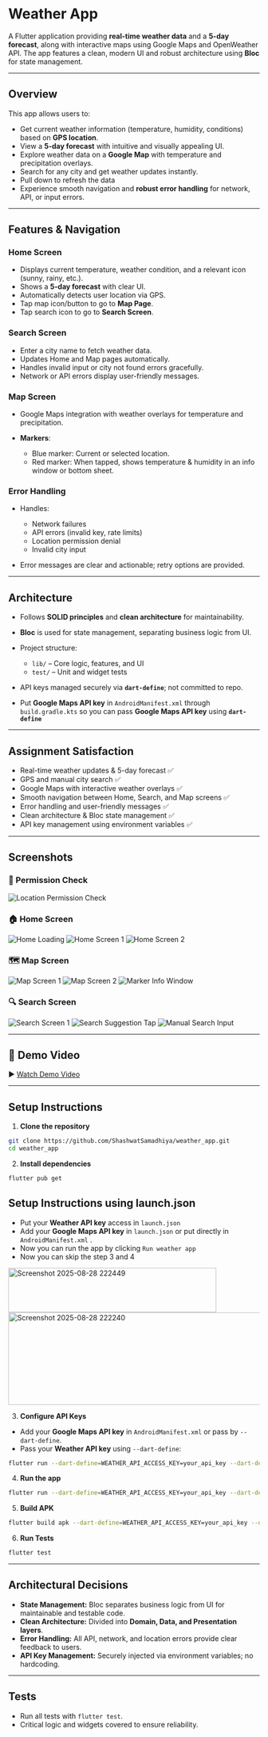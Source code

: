 # Weather App

A Flutter application providing **real-time weather data** and a **5-day forecast**, along with interactive maps using Google Maps and OpenWeather API. The app features a clean, modern UI and robust architecture using **Bloc** for state management.

---

## Overview

This app allows users to:

* Get current weather information (temperature, humidity, conditions) based on **GPS location**.
* View a **5-day forecast** with intuitive and visually appealing UI.
* Explore weather data on a **Google Map** with temperature and precipitation overlays.
* Search for any city and get weather updates instantly.
* Pull down to refresh the data
* Experience smooth navigation and **robust error handling** for network, API, or input errors.

---

## Features & Navigation

### **Home Screen**

* Displays current temperature, weather condition, and a relevant icon (sunny, rainy, etc.).
* Shows a **5-day forecast** with clear UI.
* Automatically detects user location via GPS.
* Tap map icon/button to go to **Map Page**.
* Tap search icon to go to **Search Screen**.

### **Search Screen**

* Enter a city name to fetch weather data.
* Updates Home and Map pages automatically.
* Handles invalid input or city not found errors gracefully.
* Network or API errors display user-friendly messages.

### **Map Screen**

* Google Maps integration with weather overlays for temperature and precipitation.
* **Markers**:

  * Blue marker: Current or selected location.
  * Red marker: When tapped, shows temperature & humidity in an info window or bottom sheet.

### **Error Handling**

* Handles:

  * Network failures
  * API errors (invalid key, rate limits)
  * Location permission denial
  * Invalid city input
* Error messages are clear and actionable; retry options are provided.

---

## Architecture

* Follows **SOLID principles** and **clean architecture** for maintainability.
* **Bloc** is used for state management, separating business logic from UI.
* Project structure:

  * `lib/` – Core logic, features, and UI
  * `test/` – Unit and widget tests
* API keys managed securely via **`dart-define`**; not committed to repo.
* Put **Google Maps API key** in `AndroidManifest.xml` through `build.gradle.kts` so you can pass **Google Maps API key** using **`dart-define`**

---

## Assignment Satisfaction

* Real-time weather updates & 5-day forecast ✅
* GPS and manual city search ✅
* Google Maps with interactive weather overlays ✅
* Smooth navigation between Home, Search, and Map screens ✅
* Error handling and user-friendly messages ✅
* Clean architecture & Bloc state management ✅
* API key management using environment variables ✅

---

## Screenshots

### 🔐 Permission Check

![Location Permission Check](screen_shots/permission_check.png)

### 🏠 Home Screen

![Home Loading](screen_shots/home_loading.png)
![Home Screen 1](screen_shots/home_1.png)
![Home Screen 2](screen_shots/home_2.png)

### 🗺️ Map Screen

![Map Screen 1](screen_shots/map_1.png)
![Map Screen 2](screen_shots/map_2.png)
![Marker Info Window](screen_shots/marker_window.png)

### 🔍 Search Screen

![Search Screen 1](screen_shots/search_1.png)
![Search Suggestion Tap](screen_shots/suggestion_tap_search.png)
![Manual Search Input](screen_shots/manual_type_search.png)

---

## 🎥 Demo Video

▶️ [Watch Demo Video](#) <!-- Replace `#` with your Google Drive or video link -->

---

## Setup Instructions

1. **Clone the repository**

```bash
git clone https://github.com/ShashwatSamadhiya/weather_app.git
cd weather_app
```

2. **Install dependencies**

```bash
flutter pub get
```
## Setup Instructions using launch.json

* Put your **Weather API key** access in `launch.json`
* Add your **Google Maps API key** in `launch.json` or put directly in `AndroidManifest.xml` .
* Now you can run the app by clicking `Run weather app`
* Now you can skip the step 3 and 4

<img width="417" height="89" alt="Screenshot 2025-08-28 222449" src="https://github.com/user-attachments/assets/0f163201-e58a-4fdb-9afa-0708dafd34e3" />
<img width="674" height="185" alt="Screenshot 2025-08-28 222240" src="https://github.com/user-attachments/assets/47b5571f-76a4-41f8-bd60-ab728860476f" />

3. **Configure API Keys**

* Add your **Google Maps API key** in `AndroidManifest.xml` or pass by `--dart-define`.
* Pass your **Weather API key** using `--dart-define`:


```bash
flutter run --dart-define=WEATHER_API_ACCESS_KEY=your_api_key --dart-define=GOOGLE_MAPS_KEY=your_google_map_key
```

4. **Run the app**

```bash
flutter run --dart-define=WEATHER_API_ACCESS_KEY=your_api_key --dart-define=GOOGLE_MAPS_KEY=your_google_map_key
```

5. **Build APK**

```bash
flutter build apk --dart-define=WEATHER_API_ACCESS_KEY=your_api_key --dart-define=GOOGLE_MAPS_KEY=your_google_map_key
```

6. **Run Tests**

```bash
flutter test
```

---

## Architectural Decisions

* **State Management:** Bloc separates business logic from UI for maintainable and testable code.
* **Clean Architecture:** Divided into **Domain, Data, and Presentation layers**.
* **Error Handling:** All API, network, and location errors provide clear feedback to users.
* **API Key Management:** Securely injected via environment variables; no hardcoding.

---

## Tests

* Run all tests with `flutter test`.
* Critical logic and widgets covered to ensure reliability.
